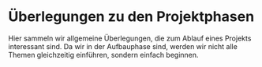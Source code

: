 # Überlegungen zu den Projektphasen

Hier sammeln wir allgemeine Überlegungen, die zum Ablauf eines Projekts interessant sind. Da wir in der Aufbauphase sind, werden wir nicht alle Themen gleichzeitig einführen, sondern einfach beginnen.

